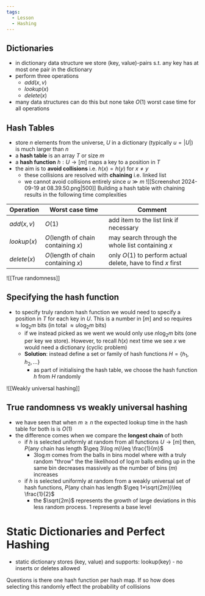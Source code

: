 ```yaml
---
tags:
  - Lesson
  - Hashing
---
```

## Dictionaries
- in dictionary data structure we store (key, value)-pairs s.t. any key has at most one pair in the dictionary 
- perform three operations
	- $add(x,v)$ 
	- $lookup(x)$
	- $delete(x)$
- many data structures can do this but none take $O(1)$ worst case time for all operations
## Hash Tables
- store $n$ elements from the universe, $U$ in a dictionary (typically $u=|U|)$ is much larger than $n$
- a **hash table** is an array $T$ or size $m$
- a **hash function** $h:U \to [m]$ maps a key to a position in $T$
- the aim is to **avoid collisions** i.e. $h(x) = h(y)$ for $x \neq y$ 
	- these collisions are resolved with **chaining** i.e. linked list
	- we cannot avoid collisions entirely since $u \gg m$ 
![[Screenshot 2024-09-19 at 08.39.50.png|500]]
Building a hash table with chaining results in the following time complexities

| Operation   | Worst case time                     | Comment                                                      |
| ----------- | ----------------------------------- | ------------------------------------------------------------ |
| $add(x,v)$  | $O(1)$                              | add item to the list link if necessary                       |
| $lookup(x)$ | $O($length of chain containing $x)$ | may search through the whole list containing $x$             |
| $delete(x)$ | $O($length of chain containing $x)$ | only $O(1)$ to perform actual delete, have to find $x$ first |
![[True randomness]]
## Specifying the hash function
- to specify truly random hash function we would need to specify a position in $T$ for each key in $U$. This is a number in $[m]$ and so requires $\approx \log_{2}m$ bits (in total $\approx u \log_{2}m$ bits)
	- if we instead picked as we went we would only use $n \log_{2}m$ bits (one per key we store). However, to recall $h(x)$ next time we see $x$ we would need a dictionary (cyclic problem)
	- **Solution**: instead define a set or family of hash functions $H=\{h_{1},h_{2},...\}$
		- as part of initialising the hash table, we choose the hash function $h$ from $H$ randomly

![[Weakly universal hashing]]
## True randomness vs weakly universal hashing
- we have seen that when $m \geq n$ the expected lookup time in the hash table for both is is $O(1)$
- the difference comes when we compare the **longest chain** of both
	- if $h$ is selected uniformly at random from all functions $U\to [m]$ then, $P($any chain has length $\geq 3\log m)\leq \frac{1}{m}$
		- $3\log m$ comes from the balls in bins model where with a truly random "throw" the the likelihood of $\log m$ balls ending up in the same bin decreases massively as the number of bins ($m$) increases
	- if $h$ is selected uniformly at random from a weakly universal set of hash functions, $P($any chain has length $\geq 1+\sqrt{2m})\leq \frac{1}{2}$
		- the $\sqrt{2m}$ represents the growth of large deviations in this less random process. $1$ represents a base level
# Static Dictionaries and Perfect Hashing
- static dictionary stores (key, value) and supports: lookup(key) - no inserts or deletes allowed


Questions
is there one hash function per hash map. If so how does selecting this randomly effect the probability of collisions